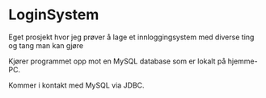 # LoginSystem
Eget prosjekt hvor jeg prøver å lage et innloggingsystem med diverse ting og tang man kan gjøre

Kjører programmet opp mot en MySQL database som er lokalt på hjemme-PC.

Kommer i kontakt med MySQL via JDBC.
